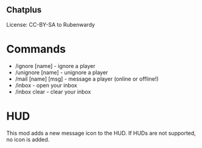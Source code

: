 Chatplus
--------

License: CC-BY-SA to Rubenwardy

Commands
========

* /ignore [name] - ignore a player
* /unignore [name] - unignore a player
* /mail [name] [msg] - message a player (online or offline!)
* /inbox - open your inbox
* /inbox clear - clear your inbox

HUD
===

This mod adds a new message icon to the HUD. If HUDs are not supported, no icon is added.